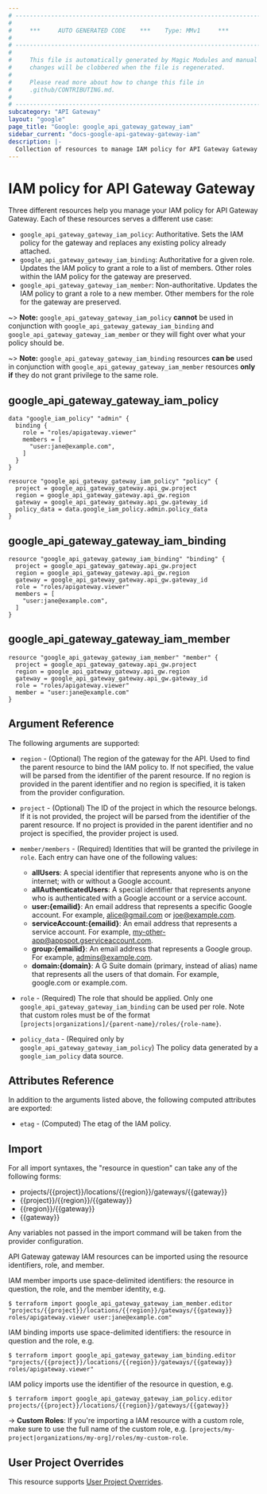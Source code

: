 ```yaml
---
# ----------------------------------------------------------------------------
#
#     ***     AUTO GENERATED CODE    ***    Type: MMv1     ***
#
# ----------------------------------------------------------------------------
#
#     This file is automatically generated by Magic Modules and manual
#     changes will be clobbered when the file is regenerated.
#
#     Please read more about how to change this file in
#     .github/CONTRIBUTING.md.
#
# ----------------------------------------------------------------------------
subcategory: "API Gateway"
layout: "google"
page_title: "Google: google_api_gateway_gateway_iam"
sidebar_current: "docs-google-api-gateway-gateway-iam"
description: |-
  Collection of resources to manage IAM policy for API Gateway Gateway
---
```


# IAM policy for API Gateway Gateway
Three different resources help you manage your IAM policy for API Gateway Gateway. Each of these resources serves a different use case:

* `google_api_gateway_gateway_iam_policy`: Authoritative. Sets the IAM policy for the gateway and replaces any existing policy already attached.
* `google_api_gateway_gateway_iam_binding`: Authoritative for a given role. Updates the IAM policy to grant a role to a list of members. Other roles within the IAM policy for the gateway are preserved.
* `google_api_gateway_gateway_iam_member`: Non-authoritative. Updates the IAM policy to grant a role to a new member. Other members for the role for the gateway are preserved.

~> **Note:** `google_api_gateway_gateway_iam_policy` **cannot** be used in conjunction with `google_api_gateway_gateway_iam_binding` and `google_api_gateway_gateway_iam_member` or they will fight over what your policy should be.

~> **Note:** `google_api_gateway_gateway_iam_binding` resources **can be** used in conjunction with `google_api_gateway_gateway_iam_member` resources **only if** they do not grant privilege to the same role.


## google\_api\_gateway\_gateway\_iam\_policy

```hcl
data "google_iam_policy" "admin" {
  binding {
    role = "roles/apigateway.viewer"
    members = [
      "user:jane@example.com",
    ]
  }
}

resource "google_api_gateway_gateway_iam_policy" "policy" {
  project = google_api_gateway_gateway.api_gw.project
  region = google_api_gateway_gateway.api_gw.region
  gateway = google_api_gateway_gateway.api_gw.gateway_id
  policy_data = data.google_iam_policy.admin.policy_data
}
```

## google\_api\_gateway\_gateway\_iam\_binding

```hcl
resource "google_api_gateway_gateway_iam_binding" "binding" {
  project = google_api_gateway_gateway.api_gw.project
  region = google_api_gateway_gateway.api_gw.region
  gateway = google_api_gateway_gateway.api_gw.gateway_id
  role = "roles/apigateway.viewer"
  members = [
    "user:jane@example.com",
  ]
}
```

## google\_api\_gateway\_gateway\_iam\_member

```hcl
resource "google_api_gateway_gateway_iam_member" "member" {
  project = google_api_gateway_gateway.api_gw.project
  region = google_api_gateway_gateway.api_gw.region
  gateway = google_api_gateway_gateway.api_gw.gateway_id
  role = "roles/apigateway.viewer"
  member = "user:jane@example.com"
}
```

## Argument Reference

The following arguments are supported:

* `region` - (Optional) The region of the gateway for the API.
 Used to find the parent resource to bind the IAM policy to. If not specified,
  the value will be parsed from the identifier of the parent resource. If no region is provided in the parent identifier and no
  region is specified, it is taken from the provider configuration.

* `project` - (Optional) The ID of the project in which the resource belongs.
    If it is not provided, the project will be parsed from the identifier of the parent resource. If no project is provided in the parent identifier and no project is specified, the provider project is used.

* `member/members` - (Required) Identities that will be granted the privilege in `role`.
  Each entry can have one of the following values:
  * **allUsers**: A special identifier that represents anyone who is on the internet; with or without a Google account.
  * **allAuthenticatedUsers**: A special identifier that represents anyone who is authenticated with a Google account or a service account.
  * **user:{emailid}**: An email address that represents a specific Google account. For example, alice@gmail.com or joe@example.com.
  * **serviceAccount:{emailid}**: An email address that represents a service account. For example, my-other-app@appspot.gserviceaccount.com.
  * **group:{emailid}**: An email address that represents a Google group. For example, admins@example.com.
  * **domain:{domain}**: A G Suite domain (primary, instead of alias) name that represents all the users of that domain. For example, google.com or example.com.

* `role` - (Required) The role that should be applied. Only one
    `google_api_gateway_gateway_iam_binding` can be used per role. Note that custom roles must be of the format
    `[projects|organizations]/{parent-name}/roles/{role-name}`.

* `policy_data` - (Required only by `google_api_gateway_gateway_iam_policy`) The policy data generated by
  a `google_iam_policy` data source.

## Attributes Reference

In addition to the arguments listed above, the following computed attributes are
exported:

* `etag` - (Computed) The etag of the IAM policy.

## Import

For all import syntaxes, the "resource in question" can take any of the following forms:

* projects/{{project}}/locations/{{region}}/gateways/{{gateway}}
* {{project}}/{{region}}/{{gateway}}
* {{region}}/{{gateway}}
* {{gateway}}

Any variables not passed in the import command will be taken from the provider configuration.

API Gateway gateway IAM resources can be imported using the resource identifiers, role, and member.

IAM member imports use space-delimited identifiers: the resource in question, the role, and the member identity, e.g.
```
$ terraform import google_api_gateway_gateway_iam_member.editor "projects/{{project}}/locations/{{region}}/gateways/{{gateway}} roles/apigateway.viewer user:jane@example.com"
```

IAM binding imports use space-delimited identifiers: the resource in question and the role, e.g.
```
$ terraform import google_api_gateway_gateway_iam_binding.editor "projects/{{project}}/locations/{{region}}/gateways/{{gateway}} roles/apigateway.viewer"
```

IAM policy imports use the identifier of the resource in question, e.g.
```
$ terraform import google_api_gateway_gateway_iam_policy.editor projects/{{project}}/locations/{{region}}/gateways/{{gateway}}
```

-> **Custom Roles**: If you're importing a IAM resource with a custom role, make sure to use the
 full name of the custom role, e.g. `[projects/my-project|organizations/my-org]/roles/my-custom-role`.

## User Project Overrides

This resource supports [User Project Overrides](https://www.terraform.io/docs/providers/google/guides/provider_reference.html#user_project_override).
